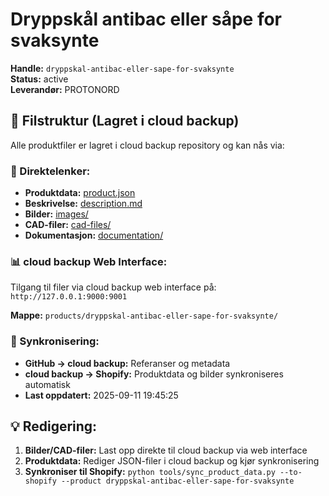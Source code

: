 # Dryppskål antibac eller såpe for svaksynte

**Handle:** `dryppskal-antibac-eller-sape-for-svaksynte`  
**Status:** active  
**Leverandør:** PROTONORD

## 📁 Filstruktur (Lagret i cloud backup)

Alle produktfiler er lagret i cloud backup repository og kan nås via:

### 🔗 Direktelenker:
- **Produktdata:** [product.json](http://127.0.0.1:9000/products/dryppskal-antibac-eller-sape-for-svaksynte/product.json)
- **Beskrivelse:** [description.md](http://127.0.0.1:9000/products/dryppskal-antibac-eller-sape-for-svaksynte/description.md)
- **Bilder:** [images/](http://127.0.0.1:9000/products/dryppskal-antibac-eller-sape-for-svaksynte/images/)
- **CAD-filer:** [cad-files/](http://127.0.0.1:9000/products/dryppskal-antibac-eller-sape-for-svaksynte/cad-files/)
- **Dokumentasjon:** [documentation/](http://127.0.0.1:9000/products/dryppskal-antibac-eller-sape-for-svaksynte/documentation/)

### 📊 cloud backup Web Interface:
Tilgang til filer via cloud backup web interface på:
`http://127.0.0.1:9000:9001`

**Mappe:** `products/dryppskal-antibac-eller-sape-for-svaksynte/`

### 🔄 Synkronisering:
- **GitHub → cloud backup:** Referanser og metadata
- **cloud backup → Shopify:** Produktdata og bilder synkroniseres automatisk
- **Last oppdatert:** 2025-09-11 19:45:25

## 💡 Redigering:
1. **Bilder/CAD-filer:** Last opp direkte til cloud backup via web interface
2. **Produktdata:** Rediger JSON-filer i cloud backup og kjør synkronisering
3. **Synkroniser til Shopify:** `python tools/sync_product_data.py --to-shopify --product dryppskal-antibac-eller-sape-for-svaksynte`
